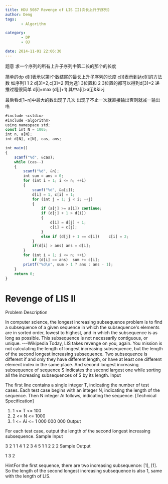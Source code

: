 ```yaml
---
title: HDU 5087 Revenge of LIS II(次长上升子序列)
author: Deng
tags: 
       - Algorithm

category: 
       - DP
       - OJ

date: 2014-11-01 22:06:30
---
```

题意 求一个序列的所有上升子序列中第二长的那个的长度

简单的dp d[i]表示以第i个数结尾的最长上升子序列的长度 c[i]表示到达d[i]的方法数 如序列1 1 2 d[3]=2,c[3]=2 因为选1 3位置和 2 3位置的都可以得到d[3]=2 递推过程很简单 d[i]=max｛d[j]+1｝其中a[i]>a[j]&&i>j

最后看d[1~n]中最大的数出现了几次 出现了不止一次就直接输出否则就减一输出咯

```js 
#include <cstdio>
#include <algorithm>
using namespace std;
const int N = 1005;
int n, a[N];
int d[N], c[N], cas, ans;

int main()
{
    scanf("%d", &cas);
    while (cas--)
    {
        scanf("%d", &n);
        int sum = ans = 0;
        for (int i = 1; i <= n; ++i)
        {
            scanf("%d", &a[i]);
            d[i] = 1, c[i] = 1;
            for (int j = 1; j < i; ++j)
            {
                if (a[j] >= a[i]) continue;
                if (d[j] + 1 > d[i])
                {
                    d[i] = d[j] + 1;
                    c[i] = c[j];
                }
                else if (d[j] + 1 == d[i])    c[i] = 2;
            }
            if(d[i] > ans) ans = d[i];
        }
        for (int i = 1; i <= n; ++i)
            if (d[i] == ans)  sum += c[i];
        printf("%d\n", sum > 1 ? ans : ans - 1);
    }
    return 0;
}
```

# Revenge of LIS II

Problem Description

In computer science, the longest increasing subsequence problem is to find a subsequence of a given sequence in which the subsequence's elements are in sorted order, lowest to highest, and in which the subsequence is as long as possible. This subsequence is not necessarily contiguous, or unique.
---Wikipedia
Today, LIS takes revenge on you, again. You mission is not calculating the length of longest increasing subsequence, but the length of the second longest increasing subsequence.
Two subsequence is different if and only they have different length, or have at least one different element index in the same place. And second longest increasing subsequence of sequence S indicates the second largest one while sorting all the increasing subsequences of S by its length.
Input

The first line contains a single integer T, indicating the number of test cases.
Each test case begins with an integer N, indicating the length of the sequence. Then N integer Ai follows, indicating the sequence.
[Technical Specification]
1. 1 <= T <= 100
2. 2 <= N <= 1000
3. 1 <= Ai <= 1 000 000 000
Output

For each test case, output the length of the second longest increasing subsequence.
Sample Input

3 2 1 1 4 1 2 3 4 5 1 1 2 2 2
Sample Output

1 3 2

HintFor the first sequence, there are two increasing subsequence: [1], [1]. So the length of the second longest increasing subsequence is also 1, same with the length of LIS.